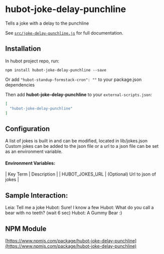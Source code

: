 # hubot-joke-delay-punchline

Tells a joke with a delay to the punchline

See [`src/joke-delay-punchline.js`](src/joke-delay-punchline.js) for full documentation.

## Installation

In hubot project repo, run:

```
npm install hubot-joke-delay-punchline --save
```

Or add `"hubot-standup-formstack-cron": ""` to your package.json dependencies

Then add **hubot-joke-delay-punchline** to your `external-scripts.json`:

```json
[
  "hubot-joke-delay-punchline"
]
```

## Configuration
A list of jokes is built in and can be modified, located in lib/jokes.json
Custom jokes can be added to the json file or a url to a json file can be set as
an environment variable.

#### **Environment Variables:**

| Key Term | Description |
| HUBOT_JOKES_URL | (Optional) Url to json of jokes |


## Sample Interaction:

Leia:     Tell me a joke
Hubot:    Sure! I know a few
Hubot:    What do you call a bear with no teeth?
(wait 6 sec)
Hubot:    A Gummy Bear :)

## NPM Module

[https://www.npmjs.com/package/hubot-joke-delay-punchline](https://www.npmjs.com/package/hubot-joke-delay-punchline)
